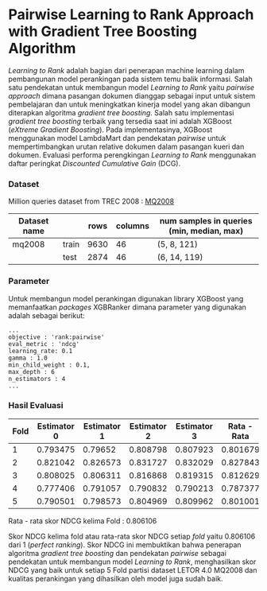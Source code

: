 # Pairwise Learning to Rank Approach with Gradient Tree Boosting Algorithm 
_Learning to Rank_ adalah bagian dari penerapan machine learning dalam pembangunan model perankingan pada sistem temu balik informasi. Salah satu pendekatan untuk membangun model _Learning to Rank_ yaitu _pairwise approach_ dimana pasangan dokumen dianggap sebagai input untuk sistem pembelajaran dan untuk meningkatkan kinerja model yang akan dibangun diterapkan algoritma _gradient tree boosting_. Salah satu implementasi _gradient tree boosting_ terbaik yang tersedia saat ini adalah XGBoost (_eXtreme Gradient Boosting_). Pada implementasinya, XGBoost menggunakan model LambdaMart dan pendekatan _pairwise_ untuk mempertimbangkan urutan relative dokumen dalam pasangan kueri dan dokumen. Evaluasi performa perengkingan _Learning to Rank_ menggunakan daftar peringkat _Discounted Cumulative Gain_ (DCG).

### Dataset
Million queries dataset from TREC 2008 :
[MQ2008](https://www.microsoft.com/en-us/research/project/letor-learning-rank-information-retrieval/#!letor-4-0)

| Dataset name |       | rows   | columns | num samples in queries (min, median, max) | 
|--------------|-------|--------|---------|-------------------------------------------| 
| mq2008       | train | 9630   | 46      | (5, 8, 121)                               | 
|              | test  | 2874   | 46      | (6, 14, 119)                              | 

### Parameter
Untuk membangun model perankingan digunakan library XGBoost yang memanfaatkan _packages_ XGBRanker dimana parameter yang digunakan adalah sebagai berikut:

```
...
objective : 'rank:pairwise'
eval_metric : 'ndcg'
learning_rate: 0.1
gamma : 1.0
min_child_weight : 0.1,
max_depth : 6
n_estimators : 4
...
```
### Hasil Evaluasi 

|Fold | Estimator 0 | Estimator 1 | Estimator 2 | Estimator 3 | Rata - Rata |
|-----|-------------|-------------|-------------|-------------|-------------|
|  1  | 0.793475    | 0.79652     | 0.808798    | 0.807923    | 0.801679    |
|  2  | 0.821042    | 0.826573    | 0.831727    | 0.832029    | 0.827843    |
|  3  | 0.808025    | 0.806311	  | 0.816868    | 0.819315    | 0.812629	  |
|  4  | 0.777406    | 0.791057    | 0.790832    | 0.790213    | 0.787377    |
|  5  | 0.790501	  | 0.798573    | 0.804969    | 0.809962    | 0.801001	  |

Rata - rata skor NDCG kelima Fold : 0.806106

Skor NDCG  kelima fold atau rata-rata skor NDCG setiap _fold_ yaitu  0.806106 dari 1 (_perfect ranking_). 
Skor NDCG ini membuktikan bahwa penerapan algoritma _gradient tree boosting_ dan pendekatan _pairwise_ sebagai pendekatan untuk membangun model _Learning to Rank_, menghasilkan skor NDCG yang baik untuk setiap 5 Fold partisi dataset LETOR 4.0 MQ2008 dan kualitas perankingan yang dihasilkan oleh model juga sudah baik.
